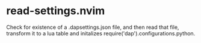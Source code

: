 # read-settings.nvim

Check for existence of a .dapsettings.json file, and then read that file, transform it to a lua table and initalizes require('dap').configurations.python.

